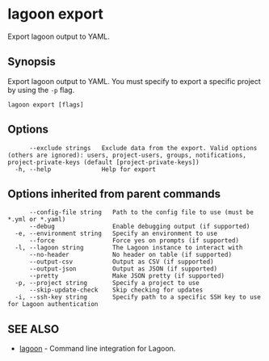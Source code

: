 # lagoon export

Export lagoon output to YAML.

## Synopsis

Export lagoon output to YAML. You must specify to export a specific project by using the `-p` flag.

```text
lagoon export [flags]
```

## Options

```text
      --exclude strings   Exclude data from the export. Valid options (others are ignored): users, project-users, groups, notifications, project-private-keys (default [project-private-keys])
  -h, --help              Help for export
```

## Options inherited from parent commands

```text
      --config-file string   Path to the config file to use (must be *.yml or *.yaml)
      --debug                Enable debugging output (if supported)
  -e, --environment string   Specify an environment to use
      --force                Force yes on prompts (if supported)
  -l, --lagoon string        The Lagoon instance to interact with
      --no-header            No header on table (if supported)
      --output-csv           Output as CSV (if supported)
      --output-json          Output as JSON (if supported)
      --pretty               Make JSON pretty (if supported)
  -p, --project string       Specify a project to use
      --skip-update-check    Skip checking for updates
  -i, --ssh-key string       Specify path to a specific SSH key to use for Lagoon authentication
```

## SEE ALSO

* [lagoon](lagoon.md)     - Command line integration for Lagoon.

